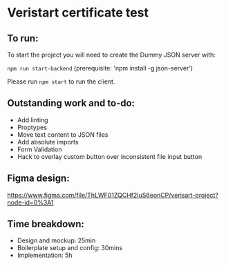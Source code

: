 # Veristart certificate test

## To run:

To start the project you will need to create the Dummy JSON server with:

`npm run start-backend` (prerequisite: 'npm install -g json-server')

Please run `npm start` to run the client.

## Outstanding work and to-do:

- Add linting
- Proptypes
- Move text content to JSON files
- Add absolute imports
- Form Validation
- Hack to overlay custom button over inconsistent file input button


## Figma design:

https://www.figma.com/file/ThLWF01ZQCHf2IuS6eonCP/verisart-project?node-id=0%3A1


## Time breakdown:

- Design and mockup: 25min
- Boilerplate setup and config: 30mins
- Implementation: 5h